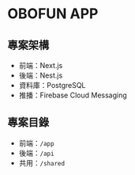 # OBOFUN APP

## 專案架構

- 前端：Next.js
- 後端：Nest.js
- 資料庫：PostgreSQL
- 推播：Firebase Cloud Messaging

## 專案目錄

- 前端：`/app`
- 後端：`/api`
- 共用：`/shared`
